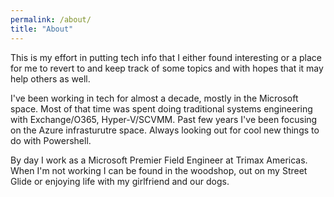 ```yaml
---
permalink: /about/
title: "About"
---
```


This is my effort in putting tech info that I either found interesting or a place for me to revert to and keep track of some topics and with hopes that it may help others as well. 

I've been working in tech for almost a decade, mostly in the Microsoft space. Most of that time was spent doing traditional systems engineering with Exchange/O365, Hyper-V/SCVMM. Past few years I've been focusing on the Azure infrasturutre space. Always looking out for cool new things to do with Powershell.

By day I work as a Microsoft Premier Field Engineer at Trimax Americas. When I'm not working I can be found in the woodshop, out on my Street Glide or enjoying life with my girlfriend and our dogs.